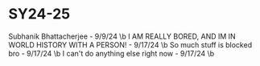 # SY24-25
Subhanik Bhattacherjee - 9/9/24 \b
I AM REALLY BORED, AND IM IN WORLD HISTORY WITH A PERSON! - 9/17/24 \b
So much stuff is blocked bro - 9/17/24 \b
I can't do anything else right now - 9/17/24 \b
